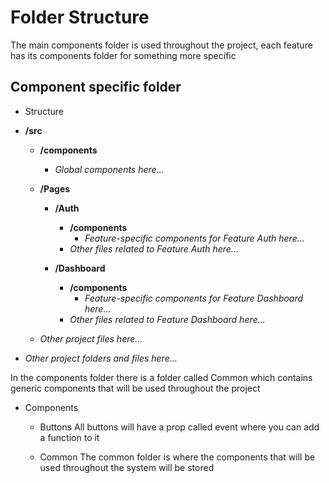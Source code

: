 # Folder Structure

The main components folder is used throughout the project, each feature has its components folder for something more specific

## Component specific folder

- Structure

- **/src**
  - **/components**
    - *Global components here...*

  - **/Pages**
    - **/Auth**
      - **/components**
        - *Feature-specific components for Feature Auth here...*
      - *Other files related to Feature Auth here...*

    - **/Dashboard**
      - **/components**
        - *Feature-specific components for Feature Dashboard here...*
      - *Other files related to Feature Dashboard here...*

  - *Other project files here...*

- *Other project folders and files here...*

In the components folder there is a folder called Common which contains generic components that will be used throughout the project

- Components

  - Buttons
    All buttons will have a prop called event where you can add a function to it
  
  - Common
    The common folder is where the components that will be used throughout the system will be stored